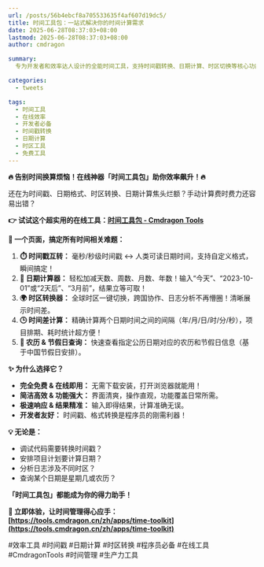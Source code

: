 ```yaml
---
url: /posts/56b4ebcf8a705533635f4af607d19dc5/
title: 时间工具包：一站式解决你的时间计算需求
date: 2025-06-28T08:37:03+08:00
lastmod: 2025-06-28T08:37:03+08:00
author: cmdragon

summary:
  专为开发者和效率达人设计的全能时间工具，支持时间戳转换、日期计算、时区切换等核心功能，无需安装即开即用！

categories:
  - tweets

tags:
  - 时间工具
  - 在线效率
  - 开发者必备
  - 时间戳转换
  - 日期计算
  - 时区工具
  - 免费工具
---
```



**🔥 告别时间换算烦恼！在线神器「时间工具包」助你效率飙升！🔥**

还在为时间戳、日期格式、时区转换、日期计算焦头烂额？手动计算费时费力还容易出错？

**👉 试试这个超实用的在线工具：[时间工具包 - Cmdragon Tools](https://tools.cmdragon.cn/zh/apps/time-toolkit)**

**🌟 一个页面，搞定所有时间相关难题：**

1.  **⏱️ 时间戳互转：** 毫秒/秒级时间戳 ↔ 人类可读日期时间，支持自定义格式，瞬间搞定！
2.  **📅 日期计算器：** 轻松加减天数、周数、月数、年数！输入“今天”、“2023-10-01”或“2天后”、“3月前”，结果立等可取！
3.  **🌍 时区转换器：** 全球时区一键切换，跨国协作、日志分析不再懵圈！清晰展示时间差。
4.  **🕒 时间差计算：** 精确计算两个日期时间之间的间隔（年/月/日/时/分/秒），项目排期、耗时统计超方便！
5.  **📆 农历 & 节假日查询：** 快速查看指定公历日期对应的农历和节假日信息（基于中国节假日安排）。

**✨ 为什么选择它？**

*   **完全免费 & 在线即用：** 无需下载安装，打开浏览器就能用！
*   **简洁高效 & 功能强大：** 界面清爽，操作直观，功能覆盖日常所需。
*   **极速响应 & 结果精准：** 输入即得结果，计算准确无误。
*   **开发者友好：** 时间戳、格式转换是程序员的刚需利器！

**💡 无论是：**

*   调试代码需要转换时间戳？
*   安排项目计划要计算日期？
*   分析日志涉及不同时区？
*   查询某个日期是星期几或农历？

**「时间工具包」都能成为你的得力助手！**

**🚀 立即体验，让时间管理得心应手：**
**[https://tools.cmdragon.cn/zh/apps/time-toolkit](https://tools.cmdragon.cn/zh/apps/time-toolkit)**

#效率工具 #时间戳 #日期计算 #时区转换 #程序员必备 #在线工具 #CmdragonTools #时间管理 #生产力工具

